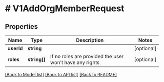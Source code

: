 # # V1AddOrgMemberRequest

## Properties

Name | Type | Description | Notes
------------ | ------------- | ------------- | -------------
**userId** | **string** |  | [optional]
**roles** | **string[]** | If no roles are provided the user won&#39;t have any rights | [optional]

[[Back to Model list]](../../README.md#models) [[Back to API list]](../../README.md#endpoints) [[Back to README]](../../README.md)
